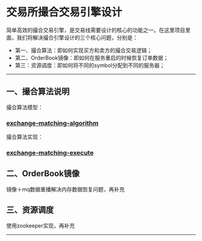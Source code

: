 # 交易所撮合交易引擎设计

简单高效的撮合交易引擎，是交易线需要设计的核心的功能之一。在这里项目里面，我们将解决撮合引擎设计的三个核心问题，分别是：

* 第一、撮合算法：即如何实现买方和卖方的撮合交易逻辑；
* 第二、OrderBook镜像：即如何在服务重启的时候恢复订单数据；
* 第三：资源调度：即如何将不同的symbol分配到不同的服务器；

---

## 一、撮合算法说明

撮合算法模型：
### [exchange-matching-algorithm](https://github.com/jcwangjc/exchange-matching-engine/tree/main/exchange-matching-algorithm "exchange-matching-algorithm")

撮合算法实现：
### [exchange-matching-execute](https://github.com/jcwangjc/exchange-matching-engine/tree/main/exchange-matching-execute "exchange-matching-execute")

## 二、OrderBook镜像
   镜像＋mq数据重播解决内存数据恢复问题，再补充
   
## 三、资源调度
   使用zookeeper实现，再补充

---

